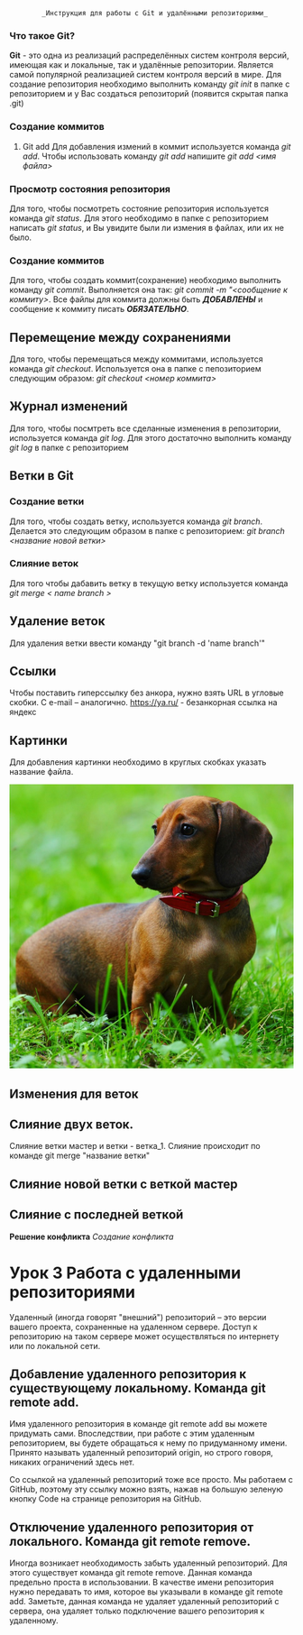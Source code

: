             _Инструкция для работы с Git и удалёнными репозиториями_

### Что такое Git?
**Git** - это одна из реализаций распределённых систем контроля версий, имеющая как и локальные, так и удалённые репозитории. Является самой популярной реализацией систем контроля версий в мире.
Для создание репозитория необходимо выполнить команду *git init*  в папке с репозиторием и у Вас создаться репозиторий (появится скрытая папка .git)

### Создание коммитов

1. Git add  Для добавления измений в коммит используется команда *git add*. Чтобы использовать команду *git add* напишите *git add <имя файла>*
                   
### Просмотр состояния репозитория

Для того, чтобы посмотреть состояние репозитория используется команда *git status*. Для этого необходимо в папке с репозиторием написать *git status*, и Вы увидите были ли измения в файлах, или их не было.
### Создание коммитов
Для того, чтобы создать коммит(сохранение) необходимо выполнить команду *git commit*. Выполняется она так: *git commit -m "<сообщение к коммиту>*. Все файлы для коммита должны быть ***ДОБАВЛЕНЫ*** и сообщение к коммиту писать ***ОБЯЗАТЕЛЬНО***.
## Перемещение между сохранениями
Для того, чтобы перемещаться между коммитами, используется команда *git checkout*. Используется она в папке с пепозиторием следующим образом: *git checkout <номер коммита>*
## Журнал изменений
Для того, чтобы посмтреть все сделанные изменения в репозитории, используется команда *git log*. Для этого достаточно выполнить команду *git log* в папке с репозиторием
## Ветки в Git

### Создание ветки

Для того, чтобы создать ветку, используется команда *git branch*. Делается это следующим образом в папке с репозиторием: *git branch <название новой ветки>*
### Слияние веток

Для того чтобы дабавить ветку в текущую ветку используется команда *git merge < name branch >*
## Удаление веток
Для удаления ветки ввести команду "git branch -d 'name branch'"

## Ссылки
Чтобы поставить гиперссылку без анкора, нужно взять URL в угловые скобки. С e-mail – аналогично. <https://ya.ru/> - безанкорная ссылка на яндекс

## Картинки

Для добавления картинки необходимо в круглых скобках указать название файла.

![такса наш друг](taxa.jpeg)

## Изменения для веток
## Слияние двух веток.
Слияние ветки мастер и ветки - ветка_1. Слияние происходит по команде git merge "название ветки"
## Слияние новой ветки с веткой мастер
## Слияние с последней веткой 
**Решение конфликта**
_Создание конфликта_

# Урок 3 Работа с удаленными репозиториями
Удаленный (иногда говорят "внешний") репозиторий – это версии вашего проекта, сохраненные на удаленном сервере. Доступ к репозиторию на таком сервере может осуществляться по интернету или по локальной сети.
## Добавление удаленного репозитория к существующему локальному. Команда git remote add.

Имя удаленного репозитория в команде git remote add вы можете придумать сами. Впоследствии, при работе с этим удаленным репозиторием, вы будете обращаться к нему по придуманному имени. Принято называть удаленный репозиторий origin, но строго говоря, никаких ограничений здесь нет.

Со ссылкой на удаленный репозиторий тоже все просто. Мы работаем с GitHub, поэтому эту ссылку можно взять, нажав на большую зеленую кнопку Code на странице репозитория на GitHub.
## Отключение удаленного репозитория от локального. Команда git remote remove.
Иногда возникает необходимость забыть удаленный репозиторий. Для этого существует команда git remote remove. Данная команда предельно проста в использовании. В качестве имени репозитория нужно передавать то имя, которое вы указывали в команде git remote add. Заметьте, данная команда не удаляет удаленный репозиторий с сервера, она удаляет только подключение вашего репозитория к удаленному.